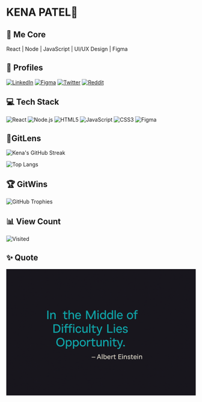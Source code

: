 
# KENA PATEL🐯


## 🌟 Me Core

React | Node | JavaScript | UI/UX Design | Figma


## 👤 Profiles

[![LinkedIn](https://img.shields.io/badge/LinkedIn-%230077B5.svg?logo=linkedin&logoColor=white)]( http://www.linkedin.com/in/thekenapatel) 
[![Figma](https://img.shields.io/badge/Figma-%23F24E1E.svg?logo=figma&logoColor=white)](https://figma.com/@kenapatel)
[![Twitter](https://img.shields.io/badge/Twitter-%231DA1F2.svg?logo=Twitter&logoColor=white)](https://x.com/thekenapatel)
[![Reddit](https://img.shields.io/badge/Reddit-%23FF4500.svg?logo=Reddit&logoColor=white)](https://www.reddit.com/user/thekenapatel) 



## 💻 Tech Stack

![React](https://img.shields.io/badge/react-%2320232a.svg?style=for-the-badge&logo=react&logoColor=%2361DAFB) 
![Node.js](https://img.shields.io/badge/Node.js-339933?style=for-the-badge&logo=nodedotjs&logoColor=white) 
![HTML5](https://img.shields.io/badge/html5-%23E34F26.svg?style=for-the-badge&logo=html5&logoColor=white)
![JavaScript](https://img.shields.io/badge/javascript-%23323330.svg?style=for-the-badge&logo=javascript&logoColor=%23F7DF1E) 
![CSS3](https://img.shields.io/badge/css3-%231572B6.svg?style=for-the-badge&logo=css3&logoColor=white) 
![Figma](https://img.shields.io/badge/Figma-%23F24E1E.svg?style=for-the-badge&logo=figma&logoColor=white)


## 🧬GitLens

![Kena's GitHub Streak](https://github-readme-streak-stats.herokuapp.com/?user=thekenapatel&theme=dark&hide_border=false)

![Top Langs](https://github-readme-stats.vercel.app/api/top-langs/?username=thekenapatel&theme=dark&hide_border=false&layout=compact)


## 🏆 GitWins

![GitHub Trophies](https://github-profile-trophy.vercel.app/?username=thekenapatel&no-frame=false&no-bg=false&margin-w=4)



## 📊 View Count

![Visited](https://komarev.com/ghpvc/?username=thekenapatel&color=green)



## ✨ Quote

![Dev Quote](https://github.com/thekenapatel/thekenapatel/blob/main/devquote.png?raw=true)



